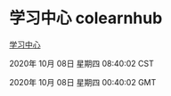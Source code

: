 # 学习中心 colearnhub
[学习中心](http://59.174.27.26:56308/colearnhub/)

2020年 10月 08日 星期四 08:40:02 CST

2020年 10月 08日 星期四 00:40:02 GMT
